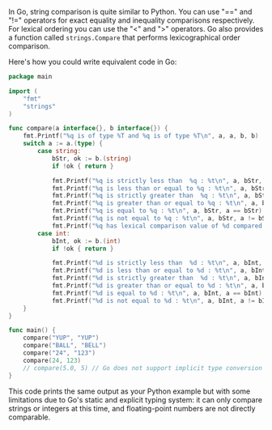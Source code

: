In Go, string comparison is quite similar to Python. You can use "==" and "!=" operators for exact equality and inequality comparisons respectively. For lexical ordering you can use the "<" and ">" operators. Go also provides a function called `strings.Compare` that performs lexicographical order comparison.

Here's how you could write equivalent code in Go:
```go
package main

import (
    "fmt"
    "strings"
)

func compare(a interface{}, b interface{}) {
    fmt.Printf("%q is of type %T and %q is of type %T\n", a, a, b, b)
    switch a := a.(type) {
        case string:
            bStr, ok := b.(string)
            if !ok { return }

            fmt.Printf("%q is strictly less than  %q : %t\n", a, bStr, a < bStr)
            fmt.Printf("%q is less than or equal to %q : %t\n", a, bStr, a <= bStr)
            fmt.Printf("%q is strictly greater than  %q : %t\n", a, bStr, a > bStr)
            fmt.Printf("%q is greater than or equal to %q : %t\n", a, bStr, a >= bStr)
            fmt.Printf("%q is equal to %q : %t\n", a, bStr, a == bStr)
            fmt.Printf("%q is not equal to %q : %t\n", a, bStr, a != bStr)
            fmt.Printf("%q has lexical comparison value of %d compared to %q\n", a, strings.Compare(a, bStr), bStr)
        case int:
            bInt, ok := b.(int)
            if !ok { return }

            fmt.Printf("%d is strictly less than  %d : %t\n", a, bInt, a < bInt)
            fmt.Printf("%d is less than or equal to %d : %t\n", a, bInt, a <= bInt)
            fmt.Printf("%d is strictly greater than  %d : %t\n", a, bInt, a > bInt)
            fmt.Printf("%d is greater than or equal to %d : %t\n", a, bInt, a >= bInt)
            fmt.Printf("%d is equal to %d : %t\n", a, bInt, a == bInt)
            fmt.Printf("%d is not equal to %d : %t\n", a, bInt, a != bInt)        
    }
}

func main() {
    compare("YUP", "YUP")
    compare("BALL", "BELL")
    compare("24", "123")
    compare(24, 123)
    // compare(5.0, 5) // Go does not support implicit type conversion for floating point numbers
}
```
This code prints the same output as your Python example but with some limitations due to Go's static and explicit typing system: it can only compare strings or integers at this time, and floating-point numbers are not directly comparable.
